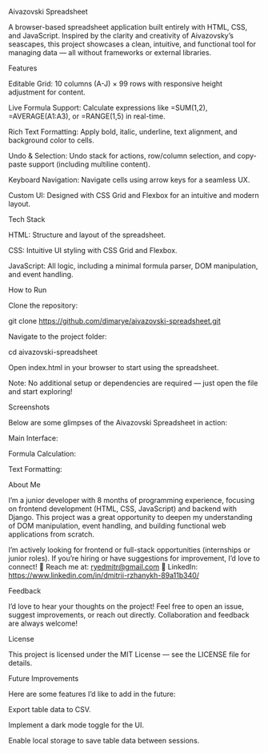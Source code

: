 Aivazovski Spreadsheet

A browser-based spreadsheet application built entirely with HTML, CSS, and JavaScript. Inspired by the clarity and creativity of Aivazovsky’s seascapes, this project showcases a clean, intuitive, and functional tool for managing data — all without frameworks or external libraries.

Features





Editable Grid: 10 columns (A-J) × 99 rows with responsive height adjustment for content.



Live Formula Support: Calculate expressions like =SUM(1,2), =AVERAGE(A1:A3), or =RANGE(1,5) in real-time.



Rich Text Formatting: Apply bold, italic, underline, text alignment, and background color to cells.



Undo & Selection: Undo stack for actions, row/column selection, and copy-paste support (including multiline content).



Keyboard Navigation: Navigate cells using arrow keys for a seamless UX.



Custom UI: Designed with CSS Grid and Flexbox for an intuitive and modern layout.

Tech Stack





HTML: Structure and layout of the spreadsheet.



CSS: Intuitive UI styling with CSS Grid and Flexbox.



JavaScript: All logic, including a minimal formula parser, DOM manipulation, and event handling.

How to Run





Clone the repository:

git clone https://github.com/dimarye/aivazovski-spreadsheet.git



Navigate to the project folder:

cd aivazovski-spreadsheet



Open index.html in your browser to start using the spreadsheet.

Note: No additional setup or dependencies are required — just open the file and start exploring!

Screenshots

Below are some glimpses of the Aivazovski Spreadsheet in action:





Main Interface:




Formula Calculation:




Text Formatting:


About Me

I’m a junior developer with 8 months of programming experience, focusing on frontend development (HTML, CSS, JavaScript) and backend with Django. This project was a great opportunity to deepen my understanding of DOM manipulation, event handling, and building functional web applications from scratch.

I’m actively looking for frontend or full-stack opportunities (internships or junior roles). If you’re hiring or have suggestions for improvement, I’d love to connect!
📧 Reach me at: ryedmitr@gmail.com
🔗 LinkedIn: https://www.linkedin.com/in/dmitrii-rzhanykh-89a11b340/

Feedback

I’d love to hear your thoughts on the project! Feel free to open an issue, suggest improvements, or reach out directly. Collaboration and feedback are always welcome!

License

This project is licensed under the MIT License — see the LICENSE file for details.

Future Improvements

Here are some features I’d like to add in the future:





Export table data to CSV.



Implement a dark mode toggle for the UI.



Enable local storage to save table data between sessions.
